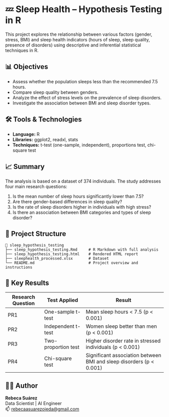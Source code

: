 # 💤 Sleep Health – Hypothesis Testing in R

This project explores the relationship between various factors (gender, stress, BMI) and sleep health indicators (hours of sleep, sleep quality, presence of disorders) using descriptive and inferential statistical techniques in R.

## 📊 Objectives

- Assess whether the population sleeps less than the recommended 7.5 hours.
- Compare sleep quality between genders.
- Analyze the effect of stress levels on the prevalence of sleep disorders.
- Investigate the association between BMI and sleep disorder types.

## 🛠️ Tools & Technologies

- **Language:** R
- **Libraries:** ggplot2, readxl, stats
- **Techniques:** t-test (one-sample, independent), proportions test, chi-square test

## 📈 Summary

The analysis is based on a dataset of 374 individuals. The study addresses four main research questions:

1. Is the mean number of sleep hours significantly lower than 7.5?
2. Are there gender-based differences in sleep quality?
3. Is the rate of sleep disorders higher in individuals with high stress?
4. Is there an association between BMI categories and types of sleep disorder?

## 📁 Project Structure

```text
📂 sleep_hypothesis_testing
├── sleep_hypothesis_testing.Rmd     # R Markdown with full analysis  
├── sleep_hypothesis_testing.html    # Rendered HTML report  
├── sleephealth_processed.xlsx       # Dataset  
└── README.md                        # Project overview and instructions
```

## 🧪 Key Results

| Research Question | Test Applied | Result |
|-------------------|---------------|--------|
| PR1 | One-sample t-test | Mean sleep hours < 7.5 (p < 0.001) |
| PR2 | Independent t-test | Women sleep better than men (p < 0.001) |
| PR3 | Two-proportion test | Higher disorder rate in stressed individuals (p < 0.001) |
| PR4 | Chi-square test | Significant association between BMI and sleep disorders (p < 0.001) |

## 👩‍💻 Author

**Rebeca Suárez**  
Data Scientist | AI Engineer  
📫 rebecaasuarezojeda@gmail.com
